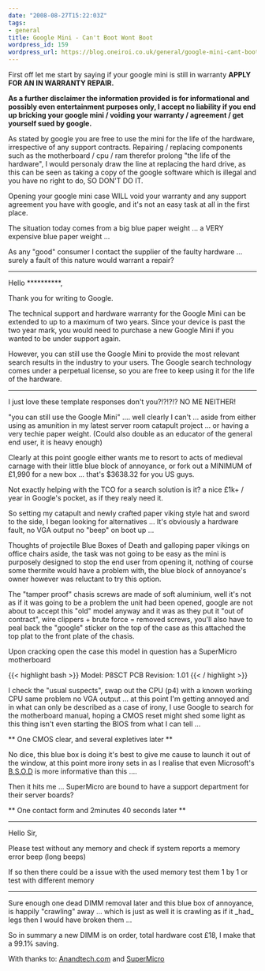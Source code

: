 ```yaml
---
date: "2008-08-27T15:22:03Z"
tags:
- general
title: Google Mini - Can't Boot Wont Boot
wordpress_id: 159
wordpress_url: https://blog.oneiroi.co.uk/general/google-mini-cant-boot-wont-boot
---
```

First off let me start by saying if your google mini is still in warranty <strong>APPLY FOR AN IN WARRANTY REPAIR.</strong>

<strong>As a further disclaimer the information provided is for informational and possibly even entertainment purposes only, I accept no liability if you end up bricking your google mini / voiding your warranty / agreement / get yourself sued by google.</strong>

As stated by google you are free to use the mini for the life of the hardware, irrespective of any support contracts. Repairing / replacing components such as the motherboard / cpu / ram therefor prolong "the life of the hardware", I would personaly draw the line at replacing the hard drive, as this can be seen as taking a copy of the google software which is illegal and you have no right to do, SO DON'T DO IT.

Opening your google mini case WILL void your warranty and any support agreement you have with google, and it's not an easy task at all in the first place.

The situation today comes from a big blue paper weight ... a VERY expensive blue paper weight ...

As any "good" consumer I contact the supplier of the faulty hardware ... surely a fault of this nature would warrant a repair?

<hr />Hello **********,

Thank you for writing to Google.

The technical support and hardware warranty for the Google Mini can be extended to up to a maximum of two years. Since your device is past the two year mark, you would need to purchase a new Google Mini if you wanted to be under support again.

However, you can still use the Google Mini to provide the most relevant search results in the industry to your users. The Google search technology comes under a perpetual license, so you are free to keep using it for the life of the hardware.

<hr />I just love these template responses don't you?!?!?!? NO ME NEITHER!

"you can still use the Google Mini" .... well clearly I can't ... aside from either using as amunition in my latest server room catapult project ... or having a very techie paper weight. (Could also double as an educator of the general end user, it is heavy enough)

Clearly at this point google either wants me to resort to acts of medieval carnage with their little blue block of annoyance, or fork out a MINIMUM of £1,990 for a new box ... that's $3638.32 for you US guys.

Not exactly helping with the TCO for a search solution is it? a nice £1k+ / year in Google's pocket, as if they realy need it.

So setting my catapult and newly crafted paper viking style hat and sword to the side, I began looking for alternatives ... It's obviously a hardware fault, no VGA output no "beep" on boot up ...

Thoughts of projectile Blue Boxes of Death and galloping paper vikings on office chairs aside, the task was not going to be easy as the mini is purposely designed to stop the end user from opening it, nothing of course some thermite would have a problem with, the blue block of annoyance's owner however was reluctant to try this option.

The "tamper proof" chasis screws are made of soft aluminium, well it's not as if it was going to be a problem the unit had been opened, google are not about to accept this "old" model anyway and it was as they put it "out of contract", wire clippers + brute force = removed screws, you'll also have to peal back the "google" sticker on the top of the case as this attached the top plat to the front plate of the chasis.

Upon cracking open the case this model in question has a SuperMicro motherboard

{{< highlight bash >}}
Model: P8SCT
PCB Revision: 1.01
{{< / highlight >}}

I check the "usual suspects", swap out the CPU (p4) with a known working CPU same problem no VGA output ... at this point I'm getting annoyed and in what can only be described as a case of irony, I use Google to search for the motherboard manual, hoping a CMOS reset might shed some light as this thing isn't even starting the BIOS from what I can tell ...

** One CMOS clear, and several expletives later **

No dice, this blue box is doing it's best to give me cause to launch it out of the window, at this point more irony sets in as I realise that even Microsoft's <a href="https://en.wikipedia.org/wiki/Blue_Screen_of_Death">B.S.O.D</a> is more informative than this ....

Then it hits me ... SuperMicro are bound to have a support department for their server boards?

** One contact form and 2minutes 40 seconds later **

<hr />Hello Sir,

Please test without any memory and check if system reports a memory error beep (long beeps)

If so then there could be a issue with the used memory test them 1 by 1 or test with different memory

<hr />Sure enough one dead DIMM removal later and this blue box of annoyance, is happily "crawling" away ... which is just as well it is crawling as if it _had_ legs then I would have broken them ...

So in summary a new DIMM is on order, total hardware cost £18, I make that a 99.1% saving.

With thanks to: <a href="https://www.anandtech.com/IT/showdoc.aspx?i=2523&amp;p=3">Anandtech.com</a> and <a href="https://www.supermicro.com/">SuperMicro</a>
